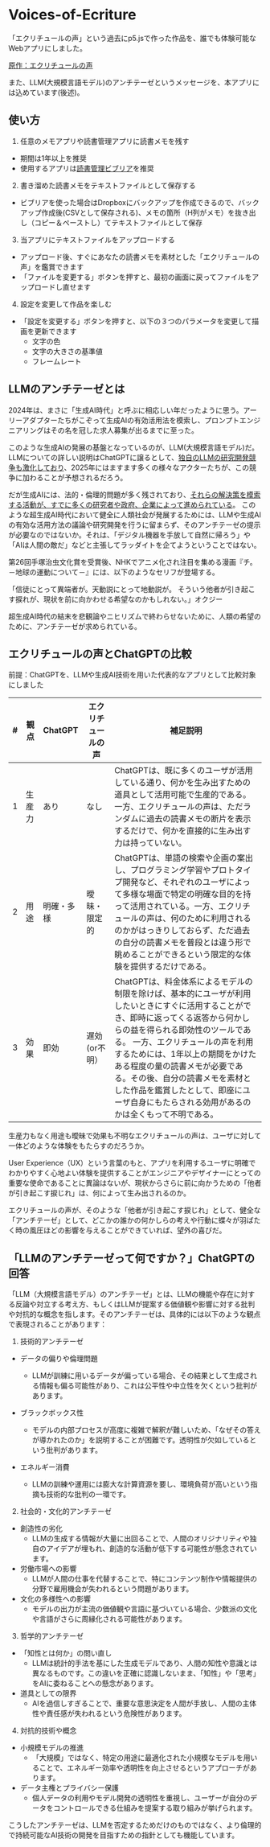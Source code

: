 # Voices-of-Ecriture
「エクリチュールの声」という過去にp5.jsで作った作品を、誰でも体験可能なWebアプリにしました。　

[原作：エクリチュールの声](https://neort.io/art/ce3k81sn70rlpj69c980?origin=art_creation&newRelease=false)

また、LLM(大規模言語モデル)のアンチテーゼというメッセージを、本アプリには込めています(後述)。

## 使い方
1. 任意のメモアプリや読書管理アプリに読書メモを残す
 - 期間は1年以上を推奨
 - 使用するアプリは[読書管理ビブリア](https://biblia978.com/about/)を推奨

2. 書き溜めた読書メモをテキストファイルとして保存する
 - ビブリアを使った場合はDropboxにバックアップを作成できるので、バックアップ作成後(CSVとして保存される)、メモの箇所（H列がメモ）を抜き出し（コピー＆ペーストし）てテキストファイルとして保存

3. 当アプリにテキストファイルをアップロードする
 - アップロード後、すぐにあなたの読書メモを素材とした「エクリチュールの声」を鑑賞できます
 - 「ファイルを変更する」ボタンを押すと、最初の画面に戻ってファイルをアップロードし直せます  

4. 設定を変更して作品を楽しむ
 - 「設定を変更する」ボタンを押すと、以下の３つのパラメータを変更して描画を更新できます
   - 文字の色
   - 文字の大きさの基準値
   - フレームレート
 
## LLMのアンチテーゼとは
2024年は、まさに「生成AI時代」と呼ぶに相応しい年だったように思う。アーリーアダプターたちがこぞって生成AIの有効活用法を模索し、プロンプトエンジニアリングはその名を冠した求人募集が出るまでに至った。

このような生成AIの発展の基盤となっているのが、LLM(大規模言語モデル)だ。LLMについての詳しい説明はChatGPTに譲るとして、[独自のLLMの研究開発競争も激化しており](https://wired.jp/article/sz-sakana-ai-interview/)、2025年にはますます多くの様々なアクターたちが、この競争に加わることが予想されるだろう。

だが生成AIには、法的・倫理的問題が多く残されており、[それらの解決策を模索する活動が、すでに多くの研究者や政府、企業によって進められている](https://www.nri.com/jp/knowledge/publication/kinyu_itf_202409/files/000026551.pdf)。
このような超生成AI時代において健全に人類社会が発展するためには、LLMや生成AIの有効な活用方法の議論や研究開発を行うに留まらず、そのアンチテーゼの提示が必要なのではないか。それは、「デジタル機器を手放して自然に帰ろう」や「AIは人間の敵だ」などと主張してラッダイトを企てようということではない。

第26回手塚治虫文化賞を受賞後、NHKでアニメ化され注目を集める漫画『チ。－地球の運動について－』には、以下のようなセリフが登場する。

「信徒にとって異端者が。天動説にとって地動説が。
そういう他者が引き起こす捩れが、現状を前に向かわせる希望なのかもしれない。」オクジー

超生成AI時代の結末を悲観論やニヒリズムで終わらせないために、人類の希望のために、アンチテーゼが求められている。

## エクリチュールの声とChatGPTの比較
前提：ChatGPTを、LLMや生成AI技術を用いた代表的なアプリとして比較対象にしました
   
|#| 観点 | ChatGPT | エクリチュールの声 | 補足説明|
|------------- |------------- | ------------- | ------------- |------------- |
|1| 生産力 | あり | なし | ChatGPTは、既に多くのユーザが活用している通り、何かを生み出すための道具として活用可能で生産的である。一方、エクリチュールの声は、ただランダムに過去の読書メモの断片を表示するだけで、何かを直接的に生み出す力は持っていない。 |
|2| 用途 | 明確・多様  | 曖昧・限定的 | ChatGPTは、単語の検索や企画の案出し、プログラミング学習やプロトタイプ開発など、それぞれのユーザによって多様な場面で特定の明確な目的を持って活用されている。一方、エクリチュールの声は、何のために利用されるのかがはっきりしておらず、ただ過去の自分の読書メモを普段とは違う形で眺めることができるという限定的な体験を提供するだけである。|
|3| 効果 | 即効 | 遅効(or不明） | ChatGPTは、料金体系によるモデルの制限を除けば、基本的にユーザが利用したいときにすぐに活用することができ、即時に返ってくる返答から何かしらの益を得られる即効性のツールである。 一方、エクリチュールの声を利用するためには、1年以上の期間をかけたある程度の量の読書メモが必要である。その後、自分の読書メモを素材とした作品を鑑賞したとして、即座にユーザ自身にもたらされる効用があるのかは全くもって不明である。|

生産力もなく用途も曖昧で効果も不明なエクリチュールの声は、ユーザに対して一体どのような体験をもたらすのだろうか。

User Experience（UX）という言葉のもと、アプリを利用するユーザに明確でわかりやすく心地よい体験を提供することがエンジニアやデザイナーにとっての重要な使命であることに異論はないが、現状からさらに前に向かうための「他者が引き起こす捩じれ」は、何によって生み出されるのか。

エクリチュールの声が、そのような「他者が引き起こす捩じれ」として、健全な「アンチテーゼ」として、どこかの誰かの何かしらの考えや行動に蝶々が羽ばたく時の風圧ほどの影響を与えることができていれば、望外の喜びだ。

## 「LLMのアンチテーゼって何ですか？」ChatGPTの回答
「LLM（大規模言語モデル）のアンチテーゼ」とは、LLMの機能や存在に対する反論や対立する考え方、もしくはLLMが提案する価値観や影響に対する批判や対抗的な概念を指します。そのアンチテーゼは、具体的には以下のような観点で表現されることがあります：

1. 技術的アンチテーゼ
- データの偏りや倫理問題
  - LLMが訓練に用いるデータが偏っている場合、その結果として生成される情報も偏る可能性があり、これは公平性や中立性を欠くという批判があります。

- ブラックボックス性
  - モデルの内部プロセスが高度に複雑で解釈が難しいため、「なぜその答えが導かれたのか」を説明することが困難です。透明性が欠如しているという批判があります。
- エネルギー消費
  - LLMの訓練や運用には膨大な計算資源を要し、環境負荷が高いという指摘も技術的な批判の一環です。

2. 社会的・文化的アンチテーゼ
- 創造性の劣化
  - LLMの生成する情報が大量に出回ることで、人間のオリジナリティや独自のアイデアが埋もれ、創造的な活動が低下する可能性が懸念されています。
- 労働市場への影響
  - LLMが人間の仕事を代替することで、特にコンテンツ制作や情報提供の分野で雇用機会が失われるという問題があります。
- 文化の多様性への影響
  - モデルの出力が主流の価値観や言語に基づいている場合、少数派の文化や言語がさらに周縁化される可能性があります。

3. 哲学的アンチテーゼ
- 「知性とは何か」の問い直し
  - LLMは統計的手法を基にした生成モデルであり、人間の知性や意識とは異なるものです。この違いを正確に認識しないまま、「知性」や「思考」をAIに委ねることへの懸念があります。
- 道具としての限界
  - AIを過信しすぎることで、重要な意思決定を人間が手放し、人間の主体性や責任感が失われるという危険性があります。

4. 対抗的技術や概念
- 小規模モデルの推進
  - 「大規模」ではなく、特定の用途に最適化された小規模なモデルを用いることで、エネルギー効率や透明性を向上させるというアプローチがあります。
- データ主権とプライバシー保護
  - 個人データの利用やモデル開発の透明性を重視し、ユーザーが自分のデータをコントロールできる仕組みを提案する取り組みが挙げられます。


こうしたアンチテーゼは、LLMを否定するためだけのものではなく、より倫理的で持続可能なAI技術の開発を目指すための指針としても機能しています。



